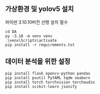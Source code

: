 ## 가상환경 및 yolov5 설치
파이썬 3.10.10버전 선행 설치 필수
```
cd DA
py -3.10 -m venv venv
.\venv\Scripts\activate
pip install -r requirements.txt
```


## 데이터 분석을 위한 설정

```
pip install flask opencv-python pandas
pip install psutil PyYAML tqdm seaborn
pip install torch torchvision torchaudio
pip install scikit-learn jsonify
```
